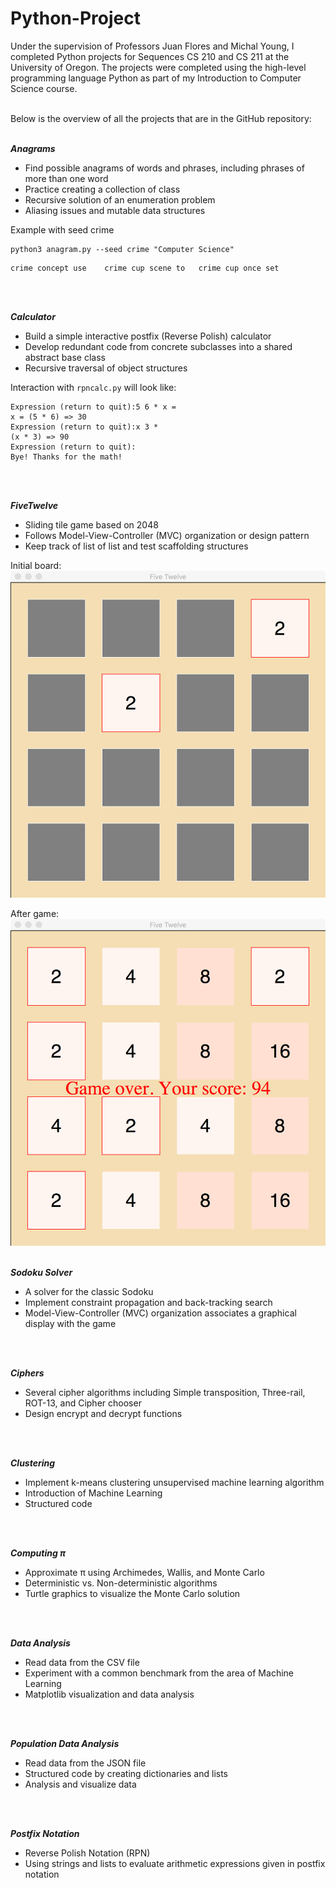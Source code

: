 # Python-Project

Under the supervision of Professors Juan Flores and Michal Young, I completed Python projects for Sequences CS 210 and CS 211 at the University of Oregon. The projects were completed using the high-level programming language Python as part of my Introduction to Computer Science course.
<br>
<br>

Below is the overview of all the projects that are in the GitHub repository: 
<br>
<br>

***Anagrams***
  * Find possible anagrams of words and phrases, including phrases of more than one word
  * Practice creating a collection of class
  * Recursive solution of an enumeration problem
  * Aliasing issues and mutable data structures

Example with seed crime
```shell
python3 anagram.py --seed crime "Computer Science"
```
```text
crime concept use    crime cup scene to   crime cup once set
```
<br>
<br>


***Calculator***
  * Build a simple interactive postfix (Reverse Polish) calculator
  * Develop redundant code from concrete subclasses into a shared abstract base class
  * Recursive traversal of object structures

Interaction with ```rpncalc.py``` will look like: 
```
Expression (return to quit):5 6 * x =
x = (5 * 6) => 30
Expression (return to quit):x 3 *
(x * 3) => 90
Expression (return to quit):
Bye! Thanks for the math!
```
<br>
<br>


***FiveTwelve***
  * Sliding tile game based on 2048
  * Follows Model-View-Controller (MVC) organization or design pattern
  * Keep track of list of list and test scaffolding structures

Initial board:
<img src="initial.png" />


After game:
<img src="Game-with-score.png" />
<br>
<br>


***Sodoku Solver***
  * A solver for the classic Sodoku
  * Implement constraint propagation and back-tracking search
  * Model-View-Controller (MVC) organization associates a graphical display with the game
<br>
<br>


***Ciphers***
  * Several cipher algorithms including Simple transposition, Three-rail, ROT-13, and Cipher chooser
  * Design encrypt and decrypt functions
<br>
<br>


***Clustering***
  * Implement k-means clustering unsupervised machine learning algorithm
  * Introduction of Machine Learning
  * Structured code
<br>
<br>


***Computing &#960;***
  * Approximate &#960; using Archimedes, Wallis, and Monte Carlo
  * Deterministic vs. Non-deterministic algorithms
  * Turtle graphics to visualize the Monte Carlo solution
<br>
<br>


***Data Analysis***
  * Read data from the CSV file
  * Experiment with a common benchmark from the area of Machine Learning
  * Matplotlib visualization and data analysis
<br>
<br>


***Population Data Analysis***
  * Read data from the JSON file
  * Structured code by creating dictionaries and lists
  * Analysis and visualize data
<br>
<br>


***Postfix Notation***
  * Reverse Polish Notation (RPN)
  * Using strings and lists to evaluate arithmetic expressions given in postfix notation
